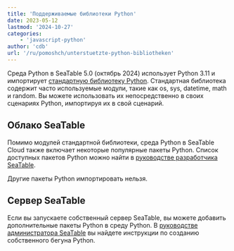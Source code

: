 ```yaml
---
title: 'Поддерживаемые библиотеки Python'
date: 2023-05-12
lastmod: '2024-10-27'
categories:
    - 'javascript-python'
author: 'cdb'
url: '/ru/pomoshch/unterstuetzte-python-bibliotheken'
---
```


Среда Python в SeaTable 5.0 (октябрь 2024) использует Python 3.11 и импортирует [стандартную библиотеку Python](https://docs.python.org/3.11/library/index.html). Стандартная библиотека содержит часто используемые модули, такие как os, sys, datetime, math и random. Вы можете использовать их непосредственно в своих сценариях Python, импортируя их в свой сценарий.

## Облако SeaTable

Помимо модулей стандартной библиотеки, среда Python в SeaTable Cloud также включает некоторые популярные пакеты Python. Список доступных пакетов Python можно найти в [руководстве разработчика SeaTable](https://developer.seatable.io/scripts/python/common_questions/#list-of-libraries-supported-in-the-cloud-environment).

Другие пакеты Python импортировать нельзя.

## Сервер SeaTable

Если вы запускаете собственный сервер SeaTable, вы можете добавить дополнительные пакеты Python в среду Python. В [руководстве администратора SeaTable](https://admin.seatable.io/installation/advanced/python-pipeline-custom-python-runner/) вы найдете инструкции по созданию собственного бегуна Python.
